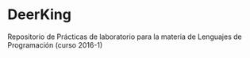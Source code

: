 # DeerKing
Repositorio de Prácticas de laboratorio para la materia de Lenguajes de Programación (curso 2016-1)
